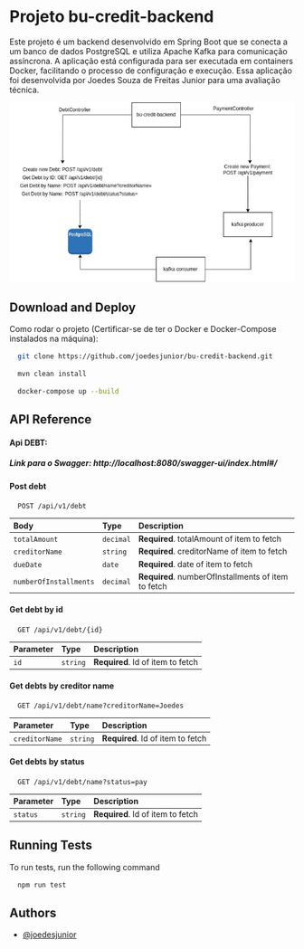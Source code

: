 
# Projeto bu-credit-backend

Este projeto é um backend desenvolvido em Spring Boot que se conecta a um banco de dados PostgreSQL e utiliza Apache Kafka para comunicação assíncrona. A aplicação está configurada para ser executada em containers Docker, facilitando o processo de configuração e execução. Essa aplicação foi desenvolvida por Joedes Souza de Freitas Junior para uma avaliação técnica.

![alt text](src/main/resources/static/bu-credit-backend.jpg)


## Download and Deploy

Como rodar o projeto (Certificar-se de ter o Docker e Docker-Compose instalados na máquina):

```bash
  git clone https://github.com/joedesjunior/bu-credit-backend.git
```

```bash
  mvn clean install
```

```bash
  docker-compose up --build
```


## API Reference

#### Api DEBT:

##### Link para o Swagger: http://localhost:8080/swagger-ui/index.html#/

#### Post debt

```http
  POST /api/v1/debt
```

| Body | Type     | Description                       |
| :-------- | :------- | :-------------------------------- |
| `totalAmount`      | `decimal` | **Required**. totalAmount of item to fetch |
| `creditorName`      | `string` | **Required**. creditorName of item to fetch 
| `dueDate`      | `date` | **Required**. date of item to fetch |
| `numberOfInstallments`      | `decimal` | **Required**. numberOfInstallments of item to fetch |

#### Get debt by id

```http
  GET /api/v1/debt/{id}
```

| Parameter | Type     | Description                       |
| :-------- | :------- | :-------------------------------- |
| `id`      | `string` | **Required**. Id of item to fetch |


#### Get debts by creditor name

```http
  GET /api/v1/debt/name?creditorName=Joedes
```

| Parameter | Type     | Description                       |
| :-------- | :------- | :-------------------------------- |
| `creditorName`      | `string` | **Required**. Id of item to fetch ||



#### Get debts by status

```http
  GET /api/v1/debt/name?status=pay
```

| Parameter | Type     | Description                       |
| :-------- | :------- | :-------------------------------- |
| `status`      | `string` | **Required**. Id of item to fetch |


## Running Tests

To run tests, run the following command

```bash
  npm run test
```


## Authors

- [@joedesjunior](https://www.github.com/joedesjunior)

